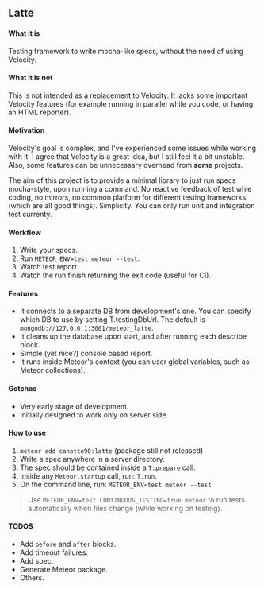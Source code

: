 ## Latte

#### What it is

Testing framework to write mocha-like specs, without the need of using Velocity.

#### What it is not

This is not intended as a replacement to Velocity. It lacks some important Velocity features (for example running in parallel while you code, or having an HTML reporter).

#### Motivation

Velocity's goal is complex, and I've experienced some issues while working with it. I agree that Velocity is a great idea, but I still feel it a bit unstable. Also, some features can be unnecessary overhead from **some** projects.

The aim of this project is to provide a minimal library to just run specs mocha-style, upon running a command. No reactive feedback of test whie coding, no mirrors, no common platform for different testing frameworks (which are all good things). Simplicity. You can only run unit and integration test currenty.

#### Workflow

1. Write your specs.
2. Run `METEOR_ENV=test meteor --test`.
3. Watch test report.
4. Watch the run finish returning the exit code (useful for CI).

#### Features

- It connects to a separate DB from development's one. You can specify which DB to use by setting T.testingDbUrl. The default is `mongodb://127.0.0.1:3001/meteor_latte`.
- It cleans up the database upon start, and after running each describe block.
- Simple (yet nice?) console based report.
- It runs inside Meteor's context (you can user global variables, such as Meteor collections).

#### Gotchas

- Very early stage of development.
- Initially designed to work only on server side.

#### How to use

1. `meteor add canotto90:latte` (package still not released)
2. Write a spec anywhere in a server directory.
3. The spec should be contained inside a `T.prepare` call.
4. Inside any `Meteor.startup` call, run: `T.run`.
5. On the command line, run: `METEOR_ENV=test meteor --test`

> Use `METEOR_ENV=test CONTINUOUS_TESTING=true meteor` to run tests automatically when files change (while working on testing).

#### TODOS

- Add `before` and `after` blocks.
- Add timeout failures.
- Add spec.
- Generate Meteor package.
- Others.
